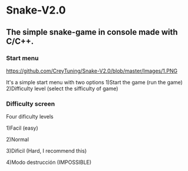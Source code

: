 # Snake-V2.0

## The simple snake-game in console made with C/C++.


### Start menu
https://github.com/CreyTuning/Snake-V2.0/blob/master/Images/1.PNG

It's a simple start menu with two options
1)Start the game (run the game)
2)Difficulty level (select the sifficulty of game)

### Difficulty screen
Four dificulty levels

1)Facil (easy)

2)Normal

3)Dificil (Hard, I recommend this)

4)Modo destrucción (IMPOSSIBLE)
